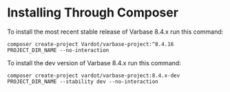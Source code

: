 # Installing Through Composer

To install the most recent stable release of Varbase 8.4.x run this command:

```
composer create-project Vardot/varbase-project:^8.4.16 PROJECT_DIR_NAME --no-interaction
```

To install the dev version of Varbase 8.4.x run this command:

```
composer create-project vardot/varbase-project:8.4.x-dev PROJECT_DIR_NAME --stability dev --no-interaction
```



